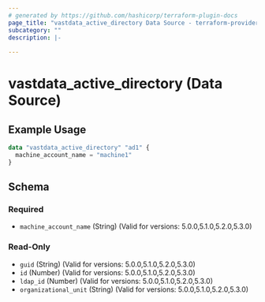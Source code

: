 ```yaml
---
# generated by https://github.com/hashicorp/terraform-plugin-docs
page_title: "vastdata_active_directory Data Source - terraform-provider-vastdata"
subcategory: ""
description: |-
  
---
```


# vastdata_active_directory (Data Source)



## Example Usage

```terraform
data "vastdata_active_directory" "ad1" {
  machine_account_name = "machine1"
}
```

<!-- schema generated by tfplugindocs -->
## Schema

### Required

- `machine_account_name` (String) (Valid for versions: 5.0.0,5.1.0,5.2.0,5.3.0)

### Read-Only

- `guid` (String) (Valid for versions: 5.0.0,5.1.0,5.2.0,5.3.0)
- `id` (Number) (Valid for versions: 5.0.0,5.1.0,5.2.0,5.3.0)
- `ldap_id` (Number) (Valid for versions: 5.0.0,5.1.0,5.2.0,5.3.0)
- `organizational_unit` (String) (Valid for versions: 5.0.0,5.1.0,5.2.0,5.3.0)
